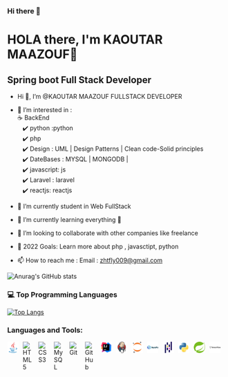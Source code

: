 ### Hi there 👋

<!--
**DevK768/DevK768** is a ✨ _special_ ✨ repository because its `README.md` (this file) appears on your GitHub profile.

Here are some ideas to get you started:

- 🔭 I’m currently working on ...
- 🌱 I’m currently learning ...
- 👯 I’m looking to collaborate on ...
- 🤔 I’m looking for help with ...
- 💬 Ask me about ...
- 📫 How to reach me: ...
- 😄 Pronouns: ...
- ⚡ Fun fact: ...
-->
# HOLA there, I'm KAOUTAR MAAZOUF👋 
## Spring boot  Full Stack Developer
-  Hi 👋, I’m @KAOUTAR MAAZOUF FULLSTACK DEVELOPER 
- 👀 I’m interested in :<br>
        ☕ BackEnd <br>
          &nbsp; &nbsp;✔️ python :python  <br>
          &nbsp; &nbsp;✔️ php<br>
          &nbsp; &nbsp;✔️ Design : UML | Design Patterns | Clean code-Solid principles <br>
          &nbsp; &nbsp;✔️ DateBases : MYSQL | MONGODB | <br>
          &nbsp; &nbsp;✔️ javascript: js <br>
          &nbsp; &nbsp;✔️ Laravel : laravel<br>
          &nbsp; &nbsp;✔️ reactjs: reactjs <br>
         
- 🌱 I’m currently student in  Web FullStack <br>
- 📖 I’m currently learning everything 🤣 <br>
- 👯 I’m looking to collaborate with other companies like freelance <br>
- 🥅 2022 Goals: Learn more about php , javasctipt, python <br>
- 📫 How to reach me : Email :  zhtfly009@gmail.com <br>

![Anurag's GitHub stats](https://github-readme-stats.vercel.app/api?username=DevK768&theme=radical&show_icons=true)
### 💻 Top Programming Languages
[![Top Langs](https://github-readme-stats.vercel.app/api/top-langs/?username=DevK7688&layout=compact&theme=radical)](https://github.com/anuraghazra/github-readme-stats)

### Languages and Tools:
<img align="left" alt="java" width="26px" src="https://github.com/devicons/devicon/blob/master/icons/java/java-original.svg" style="padding-right:10px;" />
<img align="left" alt="HTML5" width="26px" src="https://cdn.jsdelivr.net/gh/devicons/devicon/icons/html5/html5-original.svg" style="padding-right:10px;" />
<img align="left" alt="CSS3" width="26px" src="https://cdn.jsdelivr.net/gh/devicons/devicon/icons/css3/css3-original.svg" style="padding-right:10px;" />
<img align="left" alt="MySQL" width="26px" src="https://cdn.jsdelivr.net/gh/devicons/devicon/icons/mysql/mysql-original.svg" style="padding-right:10px;" />
<img align="left" alt="Git" width="26px" src="https://cdn.jsdelivr.net/gh/devicons/devicon/icons/git/git-original.svg" style="padding-right:10px;" />
<img align="left" alt="GitHub" width="26px" src="https://user-images.githubusercontent.com/3369400/139447912-e0f43f33-6d9f-45f8-be46-2df5bbc91289.png" style="padding-right:10px;" />
<img align="left" alt="Intellij" width="26px" src="https://github.com/devicons/devicon/blob/master/icons/intellij/intellij-original.svg" style="padding-right:10px;" />

<img align="left" alt="Jenkins" width="26px" src="https://github.com/devicons/devicon/blob/master/icons/jenkins/jenkins-original.svg" style="padding-right:10px;" />
<img align="left" alt="Jupyter" width="26px" src="https://github.com/devicons/devicon/blob/master/icons/jupyter/jupyter-original.svg" style="padding-right:10px;" />
<img align="left" alt="Numpy" width="26px" src="https://github.com/devicons/devicon/blob/master/icons/numpy/numpy-original-wordmark.svg" style="padding-right:10px;" />
<img align="left" alt="Pandas" width="26px" src="https://github.com/devicons/devicon/blob/master/icons/pandas/pandas-original.svg" style="padding-right:10px;" />
<img align="left" alt="Python" width="26px" src="https://github.com/devicons/devicon/blob/master/icons/python/python-original.svg" style="padding-right:10px;" />
<img align="left" alt="Spring" width="26px" src="https://github.com/devicons/devicon/blob/master/icons/spring/spring-original.svg" style="padding-right:10px;" />

<img align="left" alt="Tensorflow" width="26px" src="https://github.com/devicons/devicon/blob/master/icons/tensorflow/tensorflow-line-wordmark.svg" style="padding-right:10px;" />




